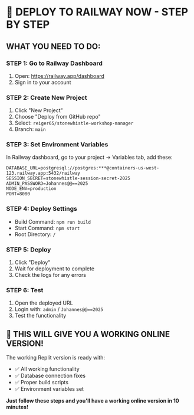# 🚀 DEPLOY TO RAILWAY NOW - STEP BY STEP

## **WHAT YOU NEED TO DO:**

### **STEP 1: Go to Railway Dashboard**
1. Open: https://railway.app/dashboard
2. Sign in to your account

### **STEP 2: Create New Project**
1. Click "New Project"
2. Choose "Deploy from GitHub repo"
3. Select: `reiger65/stonewhistle-workshop-manager`
4. Branch: `main`

### **STEP 3: Set Environment Variables**
In Railway dashboard, go to your project → Variables tab, add these:

```
DATABASE_URL=postgresql://postgres:***@containers-us-west-123.railway.app:5432/railway
SESSION_SECRET=stonewhistle-session-secret-2025
ADMIN_PASSWORD=Johannes@@==2025
NODE_ENV=production
PORT=8080
```

### **STEP 4: Deploy Settings**
- Build Command: `npm run build`
- Start Command: `npm start`
- Root Directory: `/`

### **STEP 5: Deploy**
1. Click "Deploy"
2. Wait for deployment to complete
3. Check the logs for any errors

### **STEP 6: Test**
1. Open the deployed URL
2. Login with: `admin` / `Johannes@@==2025`
3. Test the functionality

## **🎯 THIS WILL GIVE YOU A WORKING ONLINE VERSION!**

The working Replit version is ready with:
- ✅ All working functionality
- ✅ Database connection fixes
- ✅ Proper build scripts
- ✅ Environment variables set

**Just follow these steps and you'll have a working online version in 10 minutes!**
